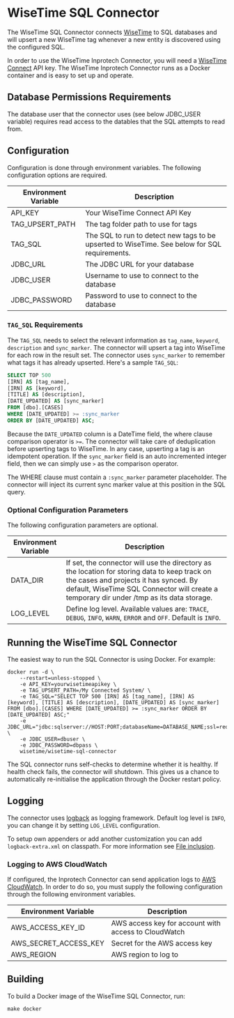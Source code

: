 # WiseTime SQL Connector

The WiseTime SQL Connector connects [WiseTime](https://wisetime.io) to SQL databases and will upsert a new WiseTime tag whenever a new entity is discovered using the configured SQL.

In order to use the WiseTime Inprotech Connector, you will need a [WiseTime Connect](https://wisetime.io/docs/connect/) API key. The WiseTime Inprotech Connector runs as a Docker container and is easy to set up and operate.

## Database Permissions Requirements

The database user that the connector uses (see below JDBC_USER variable) requires read access to the datables that the SQL attempts to read from.

## Configuration

Configuration is done through environment variables. The following configuration options are required.

| Environment Variable | Description |
| --- | --- |
| API_KEY | Your WiseTime Connect API Key |
| TAG_UPSERT_PATH | The tag folder path to use for tags |
| TAG_SQL | The SQL to run to detect new tags to be upserted to WiseTime. See below for SQL requirements. |
| JDBC_URL | The JDBC URL for your database |
| JDBC_USER | Username to use to connect to the database |
| JDBC_PASSWORD | Password to use to connect to the database |

### `TAG_SQL` Requirements

The `TAG_SQL` needs to select the relevant information as `tag_name`, `keyword`, `description` and `sync_marker`. The connector will upsert a tag into WiseTime for each row in the result set. The connector uses `sync_marker` to remember what tags it has already upserted. Here's a sample `TAG_SQL`:

```sql
SELECT TOP 500
[IRN] AS [tag_name],
[IRN] AS [keyword],
[TITLE] AS [description],
[DATE_UPDATED] AS [sync_marker]
FROM [dbo].[CASES]
WHERE [DATE_UPDATED] >= :sync_marker
ORDER BY [DATE_UPDATED] ASC;
```

Because the `DATE_UPDATED` column is a DateTime field, the where clause comparison operator is `>=`. The connector will take care of deduplication before upserting tags to WiseTime. In any case, upserting a tag is an idempotent operation. If the `sync_marker` field is an auto incremented integer field, then we can simply use `>` as the comparison operator.

The WHERE clause must contain a `:sync_marker` parameter placeholder. The connector will inject its current sync marker value at this position in the SQL query.

### Optional Configuration Parameters

The following configuration parameters are optional.

| Environment Variable | Description |
| ---  | --- |
| DATA_DIR | If set, the connector will use the directory as the location for storing data to keep track on the cases and projects it has synced. By default, WiseTime SQL Connector will create a temporary dir under /tmp as its data storage. |
| LOG_LEVEL | Define log level. Available values are: `TRACE`, `DEBUG`, `INFO`, `WARN`, `ERROR` and `OFF`. Default is `INFO`. |

## Running the WiseTime SQL Connector

The easiest way to run the SQL Connector is using Docker. For example:

```text
docker run -d \
    --restart=unless-stopped \
    -e API_KEY=yourwisetimeapikey \
    -e TAG_UPSERT_PATH=/My Connected System/ \
    -e TAG_SQL="SELECT TOP 500 [IRN] AS [tag_name], [IRN] AS [keyword], [TITLE] AS [description], [DATE_UPDATED] AS [sync_marker] FROM [dbo].[CASES] WHERE [DATE_UPDATED] >= :sync_marker ORDER BY [DATE_UPDATED] ASC;"
    -e JDBC_URL="jdbc:sqlserver://HOST:PORT;databaseName=DATABASE_NAME;ssl=request;useCursors=true" \
    -e JDBC_USER=dbuser \
    -e JDBC_PASSWORD=dbpass \
    wisetime/wisetime-sql-connector
```

The SQL connector runs self-checks to determine whether it is healthy. If health check fails, the connector will shutdown. This gives us a chance to automatically re-initialise the application through the Docker restart policy.

## Logging

The connector uses [logback](https://logback.qos.ch) as logging framework. Default log level is `INFO`, you can change it by setting `LOG_LEVEL` configuration.

To setup own appenders or add another customization you can add `logback-extra.xml` on classpath. For more information see [File inclusion](https://logback.qos.ch/manual/configuration.html#fileInclusion).

### Logging to AWS CloudWatch

If configured, the Inprotech Connector can send application logs to [AWS CloudWatch](https://aws.amazon.com/cloudwatch/). In order to do so, you must supply the following configuration through the following environment variables.

| Environment Variable  | Description                                          |
| --------------------- | ---------------------------------------------------- |
| AWS_ACCESS_KEY_ID     | AWS access key for account with access to CloudWatch |
| AWS_SECRET_ACCESS_KEY | Secret for the AWS access key                        |
| AWS_REGION            | AWS region to log to                                 |

## Building

To build a Docker image of the WiseTime SQL Connector, run:

```text
make docker
```
